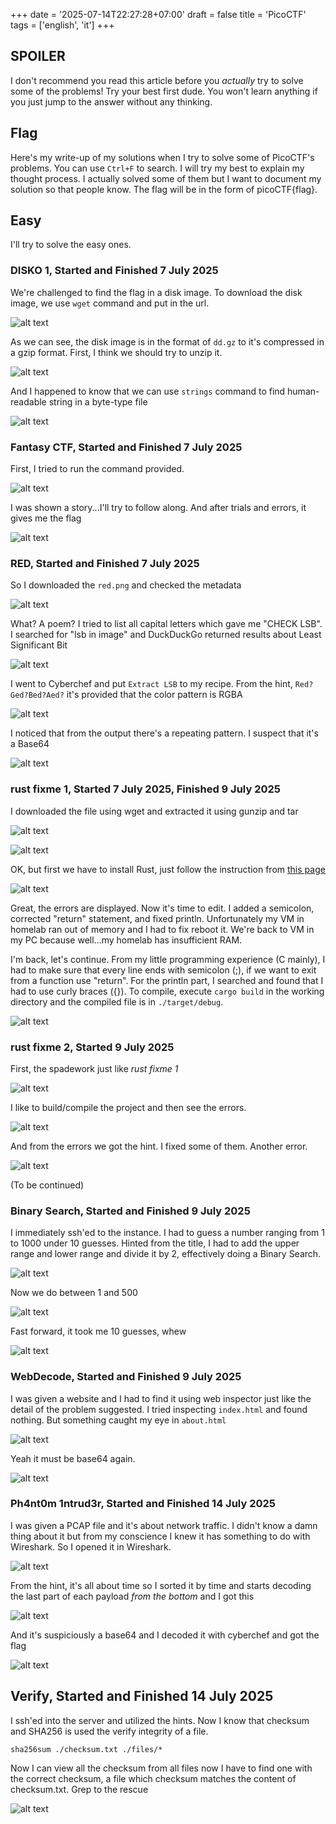 +++
date = '2025-07-14T22:27:28+07:00'
draft = false
title = 'PicoCTF'
tags = ['english', 'it']
+++
## **SPOILER**
I don't recommend you read this article before you _actually_ try to solve some of the problems! Try your best first dude. You won't learn anything if you just jump to the answer without any thinking.

## Flag
Here's my write-up of my solutions when I try to solve some of PicoCTF's problems. You can use `Ctrl+F` to search. I will try my best to explain my thought process. I actually solved some of them but I want to document my solution so that people know. The flag will be in the form of picoCTF{flag}.

## Easy
I'll try to solve the easy ones.
### DISKO 1, Started and Finished 7 July 2025
We're challenged to find the flag in a disk image. To download the disk image, we use `wget` command and put in the url.

![alt text](image.png)

As we can see, the disk image is in the format of `dd.gz` to it's compressed in a gzip format. First, I think we should try to unzip it.

![alt text](image-1.png)

And I happened to know that we can use `strings` command to find human-readable string in a byte-type file

![alt text](image-2.png)
### Fantasy CTF, Started and Finished 7 July 2025
First, I tried to run the command provided.

![alt text](image-3.png)

I was shown a story...I'll try to follow along. And after trials and errors, it gives me the flag

![alt text](image-4.png)

### RED, Started and Finished 7 July 2025

So I downloaded the `red.png` and checked the metadata

![alt text](image-5.png)

What? A poem? I tried to list all capital letters which gave me "CHECK LSB". I searched for "lsb in image" and DuckDuckGo returned results about Least Significant Bit

![alt text](image-6.png)

I went to Cyberchef and put `Extract LSB` to my recipe. From the hint, `Red?Ged?Bed?Aed?` it's provided that the color pattern is RGBA

![alt text](image-7.png)

I noticed that from the output there's a repeating pattern. I suspect that it's a Base64

![alt text](image-8.png)
### rust fixme 1, Started 7 July 2025, Finished 9 July 2025
I downloaded the file using wget and extracted it using gunzip and tar

![alt text](image-9.png)

![alt text](image-10.png)

OK, but first we have to install Rust, just follow the instruction from [this page](https://www.rust-lang.org/tools/install)

![alt text](image-11.png)

Great, the errors are displayed. Now it's time to edit. I added a semicolon, corrected "return" statement, and fixed println. Unfortunately my VM in homelab ran out of memory and I had to fix reboot it. We're back to VM in my PC because well...my homelab has insufficient RAM.

I'm back, let's continue. From my little programming experience (C mainly), I had to make sure that every line ends with semicolon (;), if we want to exit from a function use "return". For the println part, I searched and found that I had to use curly braces ({}). To compile, execute `cargo build` in the working directory and the compiled file is in `./target/debug`.

![alt text](image-12.png)

### rust fixme 2, Started 9 July 2025
First, the spadework just like _rust fixme 1_

![alt text](image-13.png)

I like to build/compile the project and then see the errors.

![alt text](image-14.png)

And from the errors we got the hint. I fixed some of them. Another error.

![alt text](image-15.png)

(To be continued)

### Binary Search, Started and Finished 9 July 2025

I immediately ssh'ed to the instance. I had to guess a number ranging from 1 to 1000 under 10 guesses. Hinted from the title, I had to add the upper range and lower range and divide it by 2, effectively doing a Binary Search.

![alt text](image-16.png)

Now we do between 1 and 500

![alt text](image-17.png)

Fast forward, it took me 10 guesses, whew

![alt text](image-18.png)

### WebDecode, Started and Finished 9 July 2025

I was given a website and I had to find it using web inspector just like the detail of the problem suggested. I tried inspecting `index.html` and found nothing. But something caught my eye in `about.html`

![alt text](image-19.png)

Yeah it must be base64 again.

![alt text](image-20.png)

### Ph4nt0m 1ntrud3r, Started and Finished 14 July 2025

I was given a PCAP file and it's about network traffic. I didn't know a damn thing about it but from my conscience I knew it has something to do with Wireshark. So I opened it in Wireshark.

![alt text](image-21.png)

From the hint, it's all about time so I sorted it by time and starts decoding the last part of each payload _from the bottom_ and I got this

![alt text](image-22.png)

And it's suspiciously a base64 and I decoded it with cyberchef and got the flag

![alt text](image-23.png)

## Verify, Started and Finished 14 July 2025

I ssh'ed into the server and utilized the hints. Now I know that checksum and SHA256 is used the verify integrity of a file.

`sha256sum ./checksum.txt ./files/*`

Now I can view all the checksum from all files now I have to find one with the correct checksum, a file which checksum matches the content of checksum.txt. Grep to the rescue

![alt text](image-24.png)